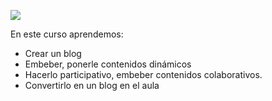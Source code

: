 ![](https://docs.google.com/drawings/d/e/2PACX-1vTCqRp_lUv6K8ZEptpSM4aeicreRCnC3Hc0IiPAWERQwTMv40WQhQ-S-c5bjURrEjG2W_GnfZ_6_OcI/pub?w=768&h=524)

En este curso aprendemos:
* Crear un blog
* Embeber, ponerle contenidos dinámicos
* Hacerlo participativo, embeber contenidos colaborativos.
* Convertirlo en un blog en el aula